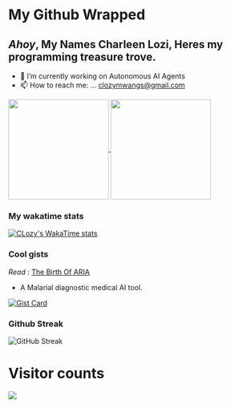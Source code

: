 # My Github Wrapped 

## _Ahoy_, My Names Charleen Lozi, Heres my programming treasure trove.


- 🔭 I’m currently working on Autonomous AI Agents
- 📫 How to reach me: ... clozymwangs@gmail.com 


<a href="https://github.com/clozy/github-readme-stats">
  <img height=200 align="center" src="https://github-readme-stats.vercel.app/api?username=clozy&layout=compact" />
</a>
<a href="https://github.com/clozy/convoychat">
  <img height=200 align="center" src="https://github-readme-stats.vercel.app/api/top-langs?username=clozy&layout=compact&langs_count=8&card_width=320" />
</a>


### My wakatime stats

[![CLozy's WakaTime stats](https://github-readme-stats.vercel.app/api/wakatime?username=CLozy&layout=compact)](https://github.com/anuraghazra/github-readme-stats)




### Cool gists

_Read_ :  [The Birth Of ARIA](https://medium.com/@clozymwangs/birth-of-aria-94aa9602b7df)

- A Malarial diagnostic medical AI tool.

[![Gist Card](https://github-readme-stats.vercel.app/api/gist?id=0f48bdd5957d385b69fe92d7ed212278)](https://gist.github.com/CLozy/b0f48bdd5957d385b69fe92d7ed212278/)

### Github Streak
![GitHub Streak](https://github-readme-streak-stats.herokuapp.com?user=clozy&theme=compact&date_format=j%20M%5B%20Y%5D&background=000000&border=7536B2&stroke=9243DD&ring=89502D&fire=FF9554&currStreakNum=D280FF&sideNums=BC52FF&currStreakLabel=64EAE2&sideLabels=48A8A2&dates=A42EE5)

# Visitor counts
![](https://komarev.com/ghpvc/?username=clozy&color=green)


